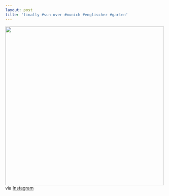 ```yaml
---
layout: post
title: 'finally #sun over #munich #englischer #garten'
---
```


<p><img class="img-responsive" src="http://distilleryimage5.s3.amazonaws.com/45f18616cfc811e29bac22000a9f13d0_7.jpg" width="500" class="img-polaroid"/><br />
via <a href="http://instagram.com/p/aRp5BZmVnx/">Instagram</a></p>
